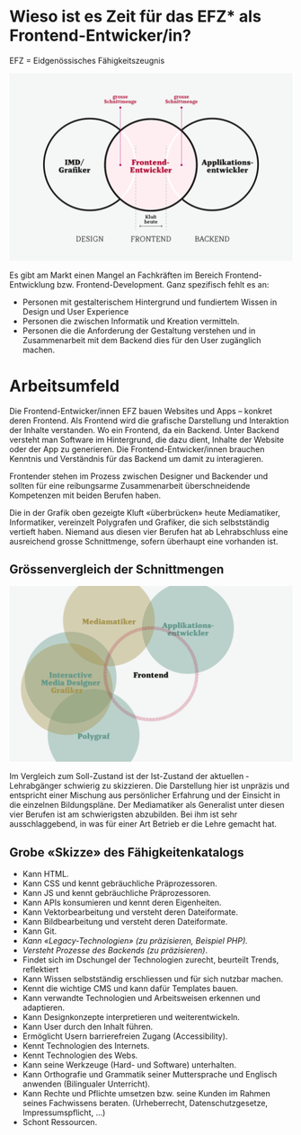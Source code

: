 # Wieso ist es Zeit für das EFZ* als Frontend-Entwicker/in?

EFZ = Eidgenössisches Fähigkeitszeugnis

![Alt Kluft](/darstellung-soll.svg)

Es gibt am Markt einen Mangel an Fachkräften im Bereich Frontend-Entwicklung bzw. Frontend-Development. Ganz spezifisch fehlt es an:
- Personen mit gestalterischem Hintergrund und fundiertem Wissen in Design und User Experience
- Personen die zwischen Informatik und Kreation vermitteln.
- Personen die die Anforderung der Gestaltung verstehen und in Zusammenarbeit mit dem Backend dies für den User zugänglich machen.

# Arbeitsumfeld
Die Frontend-Entwicker/innen EFZ bauen Websites und Apps – konkret deren Frontend. Als Frontend wird die grafische Darstellung und Interaktion der Inhalte verstanden. Wo ein Frontend, da ein Backend. Unter Backend versteht man Software im Hintergrund, die dazu dient, Inhalte der Website oder der App zu generieren. Die Frontend-Entwicker/innen brauchen Kenntnis und Verständnis für das Backend um damit zu interagieren.

Frontender stehen im Prozess zwischen Designer und Backender und sollten für eine reibungsarme Zusammenarbeit überschneidende Kompetenzen mit beiden Berufen haben.

Die in der Grafik oben gezeigte Kluft «überbrücken» heute Mediamatiker, Informatiker, vereinzelt Poly­grafen und Grafiker, die sich selbstständig vertieft haben. Niemand aus diesen vier Berufen hat ab Lehrabschluss eine ausreichend grosse Schnittmenge, sofern überhaupt eine vorhanden ist.

## Grössenvergleich der Schnittmengen

![Alt Schnittmengenvergleich](/darstellung-vergleich-v4.svg)

Im Vergleich zum Soll-Zustand ist der Ist-Zustand der aktuellen ­Lehrabgänger schwierig zu skizzieren. Die Darstellung hier ist unpräzis und entspricht einer Mischung aus persönlicher Erfahrung und der Einsicht in die einzelnen Bildungs­pläne. Der Mediamatiker als Generalist unter diesen vier Berufen ist am schwierigsten abzubilden. Bei ihm ist sehr ausschlaggebend, in was für einer Art Betrieb er die Lehre gemacht hat.

## Grobe «Skizze» des Fähigkeitenkatalogs
- Kann HTML.
- Kann CSS und kennt gebräuchliche Präprozessoren.
- Kann JS und kennt gebräuchliche Präprozessoren.
- Kann APIs konsumieren und kennt deren Eigenheiten.
- Kann Vektorbearbeitung und versteht deren Dateiformate.
- Kann Bildbearbeitung und versteht deren Dateiformate.
- Kann Git.
- *Kann «Legacy-Technologien» (zu präzisieren, Beispiel PHP).*
- *Versteht Prozesse des Backends (zu präzisieren)*.
- Findet sich im Dschungel der Technologien zurecht, beurteilt Trends, reflektiert
- Kann Wissen selbstständig erschliessen und für sich nutzbar machen.
- Kennt die wichtige CMS und kann dafür Templates bauen.
- Kann verwandte Technologien und Arbeitsweisen erkennen und adaptieren.
- Kann Designkonzepte interpretieren und weiterentwickeln.
- Kann User durch den Inhalt führen.
- Ermöglicht Usern barrierefreien Zugang (Accessibility).
- Kennt Technologien des Internets.
- Kennt Technologien des Webs.
- Kann seine Werkzeuge (Hard- und Software) unterhalten.
- Kann Orthografie und Grammatik seiner Muttersprache und Englisch anwenden (Bilingualer Unterricht).
- Kann Rechte und Pflichte umsetzen bzw. seine Kunden im Rahmen seines Fachwissens beraten. (Urheberrecht, Datenschutzgesetze, Impressumspflicht, ...)
- Schont Ressourcen.